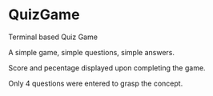 # QuizGame
Terminal based Quiz Game

A simple game, simple questions, simple answers.

Score and pecentage displayed upon completing the game.

Only 4 questions were entered to grasp the concept.
